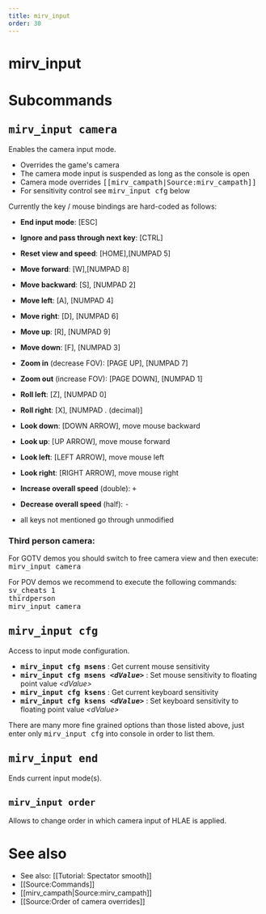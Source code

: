 ```yaml
---
title: mirv_input
order: 30
---
```

# mirv_input

# Subcommands

## <tt>mirv_input camera</tt>

Enables the camera input mode.

* Overrides the game's camera
* The camera mode input is suspended as long as the console is open
* Camera mode overrides <tt>[[mirv_campath|Source:mirv_campath]]</tt>
* For sensitivity control see <tt>mirv_input cfg</tt> below

Currently the key / mouse bindings are hard-coded as follows:

* **End input mode**: [ESC]
* **Ignore and pass through next key**: [CTRL]
* **Reset view and speed**: [HOME],[NUMPAD 5]
* **Move forward**: [W],[NUMPAD 8]
* **Move backward**: [S], [NUMPAD 2]
* **Move left**: [A], [NUMPAD 4]
* **Move right**: [D], [NUMPAD 6]
* **Move up**: [R], [NUMPAD 9]
* **Move down**: [F], [NUMPAD 3]
* **Zoom in** (decrease FOV): [PAGE UP], [NUMPAD 7]
* **Zoom out** (increase FOV): [PAGE DOWN], [NUMPAD 1]
* **Roll left**: [Z], [NUMPAD 0]
* **Roll right**: [X], [NUMPAD . (decimal)]
* **Look down**: [DOWN ARROW], move mouse backward
* **Look up**: [UP ARROW], move mouse forward
* **Look left**: [LEFT ARROW], move mouse left
* **Look right**: [RIGHT ARROW], move mouse right
* **Increase overall speed** (double): <tt>+</tt>
* **Decrease overall speed** (half): <tt>-</tt>

* all keys not mentioned go through unmodified

### Third person camera:

For GOTV demos you should switch to free camera view and then execute:<br/>
<tt>mirv_input camera</tt>

For POV demos we recommend to execute the following commands:<br />
<tt>sv_cheats 1</tt><br />
<tt>thirdperson</tt><br />
<tt>mirv_input camera</tt>

## <tt>mirv_input cfg</tt>

Access to input mode configuration.

* **<tt>mirv_input cfg msens</tt>** : Get current mouse sensitivity
* **<tt>mirv_input cfg msens _&lt;dValue&gt;_</tt>** : Set mouse sensitivity to floating point value _&lt;dValue&gt;_
* **<tt>mirv_input cfg ksens</tt>** : Get current keyboard sensitivity
* **<tt>mirv_input cfg ksens _&lt;dValue&gt;_</tt>** : Set keyboard sensitivity to floating point value _&lt;dValue&gt;_

There are many more fine grained options than those listed above, just enter only <tt>mirv_input cfg</tt> into console in order to list them.

## <tt>mirv_input end</tt>

Ends current input mode(s).

## `mirv_input order`

Allows to change order in which camera input of HLAE is applied.

# See also

* See also: [[Tutorial: Spectator smooth]]
* [[Source:Commands]]
* [[mirv_campath|Source:mirv_campath]]
* [[Source:Order of camera overrides]]